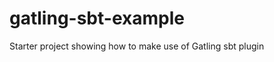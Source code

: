 gatling-sbt-example
===================

Starter project showing how to make use of Gatling sbt plugin
